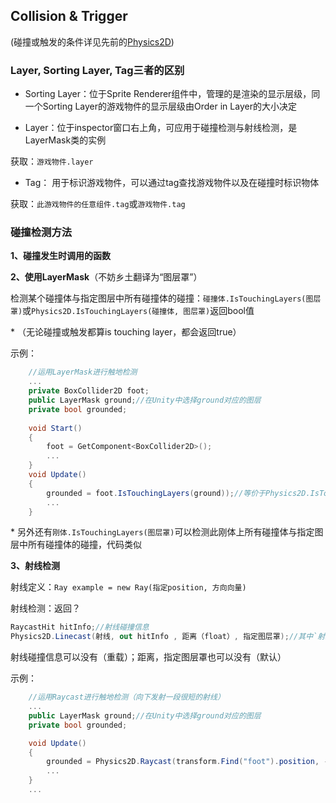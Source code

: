 ## Collision & Trigger

(碰撞或触发的条件详见先前的[Physics2D](https://github.com/Vincent-zz/Unity/blob/main/NotesAboutPhysics2D.md)) 

### Layer, Sorting Layer, Tag三者的区别 

- Sorting Layer：位于Sprite Renderer组件中，管理的是渲染的显示层级，同一个Sorting Layer的游戏物件的显示层级由Order in Layer的大小决定  

- Layer：位于inspector窗口右上角，可应用于碰撞检测与射线检测，是LayerMask类的实例 

获取：`游戏物件.layer`

- Tag： 用于标识游戏物件，可以通过tag查找游戏物件以及在碰撞时标识物体 

获取：`此游戏物件的任意组件.tag`或`游戏物件.tag` 

### 碰撞检测方法 

**1、碰撞发生时调用的函数** 

 
**2、使用LayerMask**（不妨乡土翻译为“图层罩”） 

检测某个碰撞体与指定图层中所有碰撞体的碰撞：`碰撞体.IsTouchingLayers(图层罩)`或`Physics2D.IsTouchingLayers(碰撞体, 图层罩)`返回bool值  

\* （无论碰撞或触发都算is touching layer，都会返回true） 

示例： 

```C#
    //运用LayerMask进行触地检测
    ...
    private BoxCollider2D foot;
    public LayerMask ground;//在Unity中选择ground对应的图层
    private bool grounded;
    
    void Start()
    {
        foot = GetComponent<BoxCollider2D>();
        ...
    }
    void Update()
    {
        grounded = foot.IsTouchingLayers(ground));//等价于Physics2D.IsTouchingLayers(foot, ground)
        ...
    }
``` 

\* 另外还有`刚体.IsTouchingLayers(图层罩)`可以检测此刚体上所有碰撞体与指定图层中所有碰撞体的碰撞，代码类似 

**3、射线检测** 

射线定义：`Ray example = new Ray(指定position, 方向向量)` 

射线检测：返回？ 

```C#
RaycastHit hitInfo;//射线碰撞信息
Physics2D.Linecast(射线, out hitInfo , 距离（float）, 指定图层罩);//其中`射线`可由`指定position, 方向向量`代替 
``` 

射线碰撞信息可以没有（重载）；距离，指定图层罩也可以没有（默认） 

示例： 

```C#
    //运用Raycast进行触地检测（向下发射一段很短的射线）
    ...
    public LayerMask ground;//在Unity中选择ground对应的图层
    private bool grounded;

    void Update()
    {
        grounded = Physics2D.Raycast(transform.Find("foot").position, -Vector3.up, 0.01f, ground);//挂载了一个叫foot的空子物件来指示位置
        ...
    }
    ...
```
